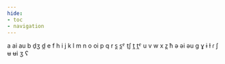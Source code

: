 ```yaml
---
hide:
- toc
- navigation
---
```

a
ai
au
b
d̠ʒ
d̪
e
f
h
i
j
k
l
m
n
o
oi
p
q
r
s̪
s̪ˤ
t̠ʃ
t̪
t̪ˤ
u
v
w
x
z̪
ħ
ə
əi
əu
ɡ
ɣ
ɨ
ɫ
ɾ
ʃ
ʉ
ʉi
ʒ
ʕ
